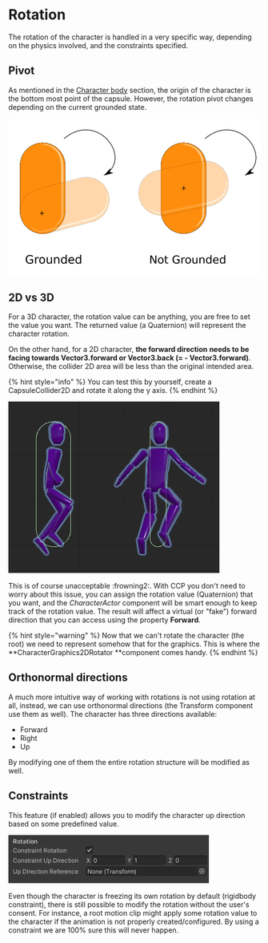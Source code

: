 # Rotation

The rotation of the character is handled in a very specific way, depending on the physics involved, and the constraints specified.

## Pivot

As mentioned in the [Character body](../characterbody.md) section, the origin of the character is the bottom most point of the capsule. However, the rotation pivot changes depending on the current grounded state.

![](<../../../.gitbook/assets/imagen (89).png>)

## 2D vs 3D

For a 3D character, the rotation value can be anything, you are free to set the value you want. The returned value (a Quaternion) will represent the character rotation.

On the other hand, for a 2D character, **the forward direction** **needs to be facing towards Vector3.forward or Vector3.back (= - Vector3.forward)**. Otherwise, the collider 2D area will be less than the original intended area.

{% hint style="info" %}
You can test this by yourself, create a CapsuleCollider2D and rotate it along the y axis.
{% endhint %}

![](<../../../.gitbook/assets/imagen (84).png>)

This is of course unacceptable :frowning2:. With CCP you don't need to worry about this issue, you can assign the rotation value (Quaternion) that you want, and the _CharacterActor_ component will be smart enough to keep track of the rotation value. The result will affect a virtual (or "fake") forward direction that you can access using the property **Forward**.

{% hint style="warning" %}
Now that we can't rotate the character (the root) we need to represent somehow that for the graphics. This is where the **CharacterGraphics2DRotator **component comes handy.
{% endhint %}

## Orthonormal directions

A much more intuitive way of working with rotations is not using rotation at all, instead, we can use orthonormal directions (the Transform component use them as well). The character has three directions available:

* Forward
* Right
* Up

By modifying one of them the entire rotation structure will be modified as well.

## Constraints

This feature (if enabled) allows you to modify the character up direction based on some predefined value.

![](<../../../.gitbook/assets/imagen (85).png>)

Even though the character is freezing its own rotation by default (rigidbody constraint), there is still possible to modify the rotation without the user's consent. For instance, a root motion clip might apply some rotation value to the character if the animation is not properly created/configured. By using a constraint we are 100% sure this will never happen.
